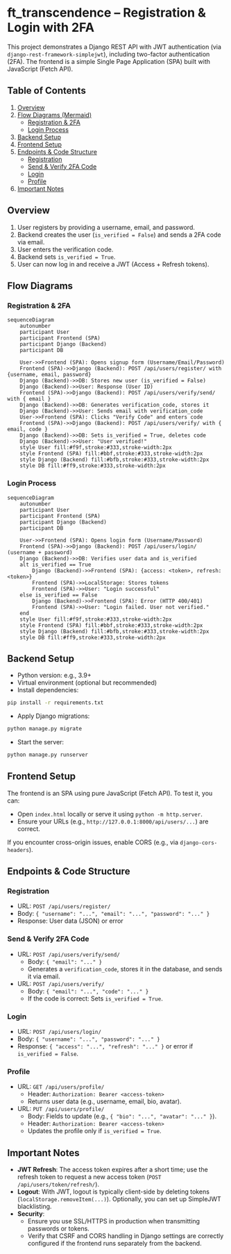 # ft_transcendence – Registration & Login with 2FA

This project demonstrates a Django REST API with JWT authentication (via `django-rest-framework-simplejwt`), including two-factor authentication (2FA). The frontend is a simple Single Page Application (SPA) built with JavaScript (Fetch API).

## Table of Contents

1. [Overview](#overview)
2. [Flow Diagrams (Mermaid)](#flow-diagrams)
    - [Registration & 2FA](#registration--2fa)
    - [Login Process](#login-process)
3. [Backend Setup](#backend-setup)
4. [Frontend Setup](#frontend-setup)
5. [Endpoints & Code Structure](#endpoints--code-structure)
    - [Registration](#registration)
    - [Send & Verify 2FA Code](#send--verify-2fa-code)
    - [Login](#login)
    - [Profile](#profile)
6. [Important Notes](#important-notes)

## Overview

1. User registers by providing a username, email, and password.
2. Backend creates the user (`is_verified = False`) and sends a 2FA code via email.
3. User enters the verification code.
4. Backend sets `is_verified = True`.
5. User can now log in and receive a JWT (Access + Refresh tokens).

## Flow Diagrams

### Registration & 2FA

```mermaid
sequenceDiagram
    autonumber
    participant User
    participant Frontend (SPA)
    participant Django (Backend)
    participant DB

    User->>Frontend (SPA): Opens signup form (Username/Email/Password)
    Frontend (SPA)->>Django (Backend): POST /api/users/register/ with {username, email, password}
    Django (Backend)->>DB: Stores new user (is_verified = False)
    Django (Backend)->>User: Response (User ID)
    Frontend (SPA)->>Django (Backend): POST /api/users/verify/send/ with { email }
    Django (Backend)->>DB: Generates verification_code, stores it
    Django (Backend)->>User: Sends email with verification_code
    User->>Frontend (SPA): Clicks "Verify Code" and enters code
    Frontend (SPA)->>Django (Backend): POST /api/users/verify/ with { email, code }
    Django (Backend)->>DB: Sets is_verified = True, deletes code
    Django (Backend)->>User: "User verified!"
    style User fill:#f9f,stroke:#333,stroke-width:2px
    style Frontend (SPA) fill:#bbf,stroke:#333,stroke-width:2px
    style Django (Backend) fill:#bfb,stroke:#333,stroke-width:2px
    style DB fill:#ff9,stroke:#333,stroke-width:2px
```

### Login Process

```mermaid
sequenceDiagram
    autonumber
    participant User
    participant Frontend (SPA)
    participant Django (Backend)
    participant DB

    User->>Frontend (SPA): Opens login form (Username/Password)
    Frontend (SPA)->>Django (Backend): POST /api/users/login/ (username + password)
    Django (Backend)->>DB: Verifies user data and is_verified
    alt is_verified == True
        Django (Backend)->>Frontend (SPA): {access: <token>, refresh: <token>}
        Frontend (SPA)->>LocalStorage: Stores tokens
        Frontend (SPA)->>User: "Login successful"
    else is_verified == False
        Django (Backend)->>Frontend (SPA): Error (HTTP 400/401)
        Frontend (SPA)->>User: "Login failed. User not verified."
    end
    style User fill:#f9f,stroke:#333,stroke-width:2px
    style Frontend (SPA) fill:#bbf,stroke:#333,stroke-width:2px
    style Django (Backend) fill:#bfb,stroke:#333,stroke-width:2px
    style DB fill:#ff9,stroke:#333,stroke-width:2px
```

## Backend Setup

- Python version: e.g., 3.9+
- Virtual environment (optional but recommended)
- Install dependencies:

```sh
pip install -r requirements.txt
```

- Apply Django migrations:

```sh
python manage.py migrate
```

- Start the server:

```sh
python manage.py runserver
```

## Frontend Setup

The frontend is an SPA using pure JavaScript (Fetch API). To test it, you can:

- Open `index.html` locally or serve it using `python -m http.server`.
- Ensure your URLs (e.g., `http://127.0.0.1:8000/api/users/...`) are correct.

If you encounter cross-origin issues, enable CORS (e.g., via `django-cors-headers`).

## Endpoints & Code Structure

### Registration

- URL: `POST /api/users/register/`
- Body: `{ "username": "...", "email": "...", "password": "..." }`
- Response: User data (JSON) or error

### Send & Verify 2FA Code

- URL: `POST /api/users/verify/send/`
  - Body: `{ "email": "..." }`
  - Generates a `verification_code`, stores it in the database, and sends it via email.
- URL: `POST /api/users/verify/`
  - Body: `{ "email": "...", "code": "..." }`
  - If the code is correct: Sets `is_verified = True`.

### Login

- URL: `POST /api/users/login/`
- Body: `{ "username": "...", "password": "..." }`
- Response: `{ "access": "...", "refresh": "..." }` or error if `is_verified = False`.

### Profile

- URL: `GET /api/users/profile/`
  - Header: `Authorization: Bearer <access-token>`
  - Returns user data (e.g., username, email, bio, avatar).
- URL: `PUT /api/users/profile/`
  - Body: Fields to update (e.g., `{ "bio": "...", "avatar": "..." }`).
  - Header: `Authorization: Bearer <access-token>`
  - Updates the profile only if `is_verified = True`.

## Important Notes

- **JWT Refresh**: The access token expires after a short time; use the refresh token to request a new access token (`POST /api/users/token/refresh/`).
- **Logout**: With JWT, logout is typically client-side by deleting tokens (`localStorage.removeItem(...)`). Optionally, you can set up SimpleJWT blacklisting.
- **Security**:
  - Ensure you use SSL/HTTPS in production when transmitting passwords or tokens.
  - Verify that CSRF and CORS handling in Django settings are correctly configured if the frontend runs separately from the backend.